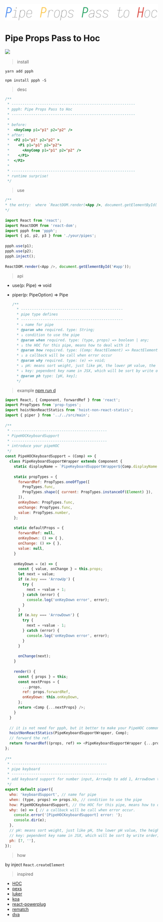 ![logo](./logo.png)

# Pipe Props Pass to Hoc


[![](https://badge.juejin.im/entry/5c8fc23de51d4510000a9688/likes.svg?style=flat-square)](https://juejin.im/entry/5c8fc23de51d4510000a9688/detail)

> install

```bash
yarn add ppph
```

```
npm install ppph -S
```

> desc

```js
/**
 * ---------------------------------------------------------
 * ppph: Pipe Props Pass to Hoc
 * ---------------------------------------------------------
 *
 * before:
 *  <AnyComp p1="p1" p2="p2" />
 * after:
 *  <P2 p1="p1" p2="p2" >
 *    <P1 p1="p1" p2="p2">
 *      <AnyComp p1="p1" p2="p2" />
 *    </P1>
 *  </P2>
 *
 * ---------------------------------------------------------
 * runtime surprise!
 */
```

> use

```js
/**
* the entry:  where `ReactDOM.render(<App />, document.getElementById('#app'))`
*/

import React from 'react';
import ReactDOM from 'react-dom';
import ppph from 'ppph';
import { p1, p2, p3 } from './your/pipes';

ppph.use(p1);
ppph.use(p2);
ppph.inject();

ReactDOM.render(<App />, document.getElementById('#app'));
```

> api

  - use(p: Pipe) => void

  - piper(p: PipeOption) => Pipe

    ```js
    /**
      * -----------------------------------------------
      * pipe type defines
      * -----------------------------------------------
      * ↓ name for pipe
      * @param who required. type: String;
      * ↓ condition to use the pipe
      * @param when required. type: (type, props) => boolean | any;
      * ↓ the HOC for this pipe, means how to deal with it
      * @param how required. type: (Comp: ReactElement) => ReactElement;
      * ↓ a callback will be call when error occur
      * @param why required. type: (e) => void;
      * ↓ pH: means sort weight, just like pH, the lower pH value, the heighter sort weight;",
      * ↓ key: pependent key name in JSX, which will be sort by write order;",
      * @param ph type: [pH, key];
      */
    ```


> example
    [npm run d](./test)

  ```js
  import React, { Component, forwardRef } from 'react';
  import PropTypes from 'prop-types';
  import hoistNonReactStatics from 'hoist-non-react-statics';
  import { piper } from '../../src/main';

  /**
   * --------------------------------------------
   * PipeHOCKeyboardSupport
   * --------------------------------------------
   * introduce your pipeHOC
   */
  const PipeHOCKeyboardSupport = (Comp) => {
    class PipeKeyboardSupportWrapper extends Component {
      static displayName = `PipeKeyboardSupportWrapper${Comp.displayName || Comp.name || ''}`;

      static propTypes = {
        forwardRef: PropTypes.oneOfType([
          PropTypes.func,
          PropTypes.shape({ current: PropTypes.instanceOf(Element) }),
        ]),
        onKeyDown: PropTypes.func,
        onChange: PropTypes.func,
        value: PropTypes.number,
      };

      static defaultProps = {
        forwardRef: null,
        onKeyDown: () => { },
        onChange: () => { },
        value: null,
      }

      onKeyDown = (e) => {
        const { value, onChange } = this.props;
        let next = value;
        if (e.key === 'ArrowUp') {
          try {
            next = +value + 1;
          } catch (error) {
            console.log('onKeyDown error', error);
          }
        }
        if (e.key === 'ArrowDown') {
          try {
            next = +value - 1;
          } catch (error) {
            console.log('onKeyDown error', error);
          }
        }

        onChange(next);
      }

      render() {
        const { props } = this;
        const nextProps = {
          ...props,
          ref: props.forwardRef,
          onKeyDown: this.onKeyDown,
        };
        return <Comp {...nextProps} />;
      }
    }

    // it is not need for ppph, but it better to make your PipeHOC common.
    hoistNonReactStatics(PipeKeyboardSupportWrapper, Comp);
    // forward the ref.
    return forwardRef((props, ref) => <PipeKeyboardSupportWrapper {...props} forwardRef={ref} />);
  };

  /**
   * --------------------------------------------
   * pipe keyboard
   * --------------------------------------------
   * add keyboard support for number input, ArrowUp to add 1, ArrowDown to sub 1
   */
  export default piper({
    who: 'keyboardSupport', // name for pipe
    when: (type, props) => props.kb, // condition to use the pipe
    how: PipeHOCKeyboardSupport, // the HOC for this pipe, means how to deal with it
    why: (e) => { // a callback will be call when error occur.
      console.error('[PipeHOCKeyboardSupport] error: ');
      console.dir(e);
    },
    // pH: means sort weight, just like pH, the lower pH value, the heighter sort weight;
    // key: pependent key name in JSX, which will be sort by write order;
    ph: [7, ''],
  });

  ```

> how

by inject `React.createElement`

> inspired

- [HOC](https://reactjs.org/docs/higher-order-components.html)
- [pexs](https://wnpm.corp.bianlifeng.com/package/@wnpm/pexs)
- [luker](https://wnpm.corp.bianlifeng.com/package/@wnpm/lurker)
- [koa](https://github.com/koajs/koa/)
- [react-powerplug](https://github.com/renatorib/react-powerplug)
- [rematch](https://github.com/rematch/rematch)
- [dva](https://github.com/dvajs/dva)
